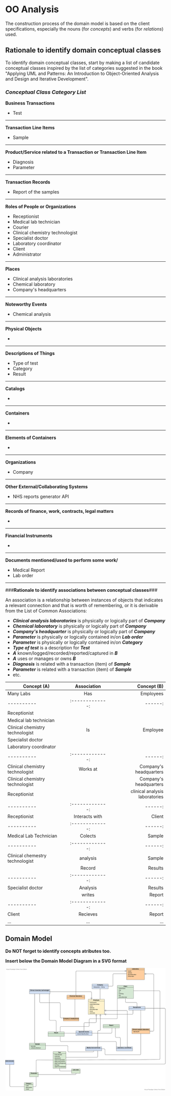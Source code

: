 # OO Analysis #

The construction process of the domain model is based on the client specifications, especially the nouns (for _concepts_) and verbs (for _relations_) used. 

## Rationale to identify domain conceptual classes ##
To identify domain conceptual classes, start by making a list of candidate conceptual classes inspired by the list of categories suggested in the book "Applying UML and Patterns: An Introduction to Object-Oriented Analysis and Design and Iterative Development". 


### _Conceptual Class Category List_ ###

**Business Transactions**

* Test

---

**Transaction Line Items**

* Sample

---

**Product/Service related to a Transaction or Transaction Line Item**

* Diagnosis
* Parameter

---


**Transaction Records**

* Report of the samples

---  


**Roles of People or Organizations**


* Receptionist
* Medical lab technician
* Courier
* Clinical chemistry technologist
* Specialist doctor
* Laboratory coordinator
* Client
* Administrator

---

**Places**

* Clinical analysis laboratories
* Chemical laboratory
* Company's headquarters

---

**Noteworthy Events**

* Chemical analysis

---


**Physical Objects**

*

---


**Descriptions of Things**

* Type of test
* Category
* Result


---


**Catalogs**

*  

---


**Containers**

*  

---


**Elements of Containers**

*  

---


**Organizations**

* Company

---

**Other External/Collaborating Systems**

*  NHS reports generator API

---


**Records of finance, work, contracts, legal matters**

* 

---


**Financial Instruments**

*  

---


**Documents mentioned/used to perform some work/**

* Medical Report
* Lab order

---



###**Rationale to identify associations between conceptual classes**###

An association is a relationship between instances of objects that indicates a relevant connection and that is worth of remembering, or it is derivable from the List of Common Associations: 

+ **_Clinical analysis laboratories_** is physically or logically part of **_Company_**
+ **_Chemical laboratory_** is physically or logically part of **_Company_**
+ **_Company's headquarter_** is physically or logically part of **_Company_**
+ **_Parameter_** is physically or logically contained in/on **_Lab order_**
+ **_Parameter_** is physically or logically contained in/on **_Category_**
+ **_Type of test_** is a description for **_Test_**
+ **_A_** known/logged/recorded/reported/captured in **_B_**
+ **_A_** uses or manages or owns **_B_**
+ **_Diagnosis_** is related with a transaction (item) of **_Sample_**
+ **_Parameter_** is related with a transaction (item) of **_Sample_**
+ etc.



| Concept (A) 		|  Association   	|  Concept (B) |
|----------	   		|:-------------:		|------:       |
|Many Labs   | Has | Employees |
|----------	   		|:-------------:		|------:       |
| Receptionist  	|    		 	|   |
| Medical lab technician |                   |             |
| Clinical chemistry technologist | Is         | Employee      |
| Specialist doctor |            |                |
| Laboratory coordinator  |             |                 |
|----------	   		|:-------------:		|------:       |
| Clinical chemistry technologist   |   Works at             |   Company's headquarters            |
| Clinical chemistry technologist   |               		 | Company's headquarters            |
|Receptionist |    | clinical analysis laboratories |
|----------	   		|:-------------:		|------:       |
|Receptionist  | Interacts with | Client |
|----------	   		|:-------------:		|------:       |
|Medical Lab Technician | Colects | Sample|
|----------	   		|:-------------:		|------:       |
|Clinical chemestry technologist | analysis | Sample|
|                                |Record | Results| 
|----------	   		|:-------------:		|------:       |
|Specialist doctor           | Analysis |Results  |
|                            | writes | Report |
|----------	   		|:-------------:		|------:       |
|Client          | Recieves | Report |
| ...  	| ...    		 	| ...  |



## Domain Model

**Do NOT forget to identify concepts atributes too.**

**Insert below the Domain Model Diagram in a SVG format**

![DM.svg](DM.svg)



